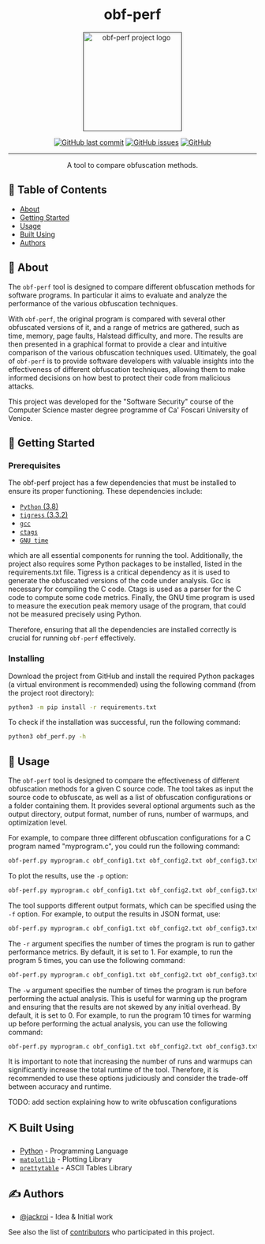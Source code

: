 <h1 align="center">obf-perf</h1>

<p align="center">
  <a href="" rel="noopener">
  <img height=200px src="https://i.imgur.com/td9cg4V.png" alt="obf-perf project logo"></a>
</p>

<div align="center">

  [![GitHub last commit](https://img.shields.io/github/last-commit/jackroi/obf-perf?style=for-the-badge)](https://github.com/jackroi/obf-perf/commits/master)
  [![GitHub issues](https://img.shields.io/github/issues/jackroi/obf-perf?style=for-the-badge)](https://github.com/jackroi/obf-perf/issues)
  [![GitHub](https://img.shields.io/github/license/jackroi/obf-perf?style=for-the-badge)](/LICENSE)

</div>

---

<p align="center">A tool to compare obfuscation methods.</p>

## 📝 Table of Contents
- [About](#about)
- [Getting Started](#getting_started)
- [Usage](#usage)
- [Built Using](#built_using)
- [Authors](#authors)

## 🧐 About <a name = "about"></a>

The `obf-perf` tool is designed to compare different obfuscation
methods for software programs. In particular it aims to evaluate
and analyze the performance of the various obfuscation techniques.

With `obf-perf`, the original program is compared with several other
obfuscated versions of it, and a range of metrics are gathered, such as
time, memory, page faults, Halstead difficulty, and more. The results are
then presented in a graphical format to provide a clear and intuitive
comparison of the various obfuscation techniques used. Ultimately,
the goal of `obf-perf` is to provide software developers with valuable
insights into the effectiveness of different obfuscation techniques,
allowing them to make informed decisions on how best to protect their
code from malicious attacks.

This project was developed for the "Software Security" course of the
Computer Science master degree programme of Ca' Foscari University of Venice.

## 🏁 Getting Started <a name = "getting_started"></a>

### Prerequisites
The obf-perf project has a few dependencies that must be installed to
ensure its proper functioning. These dependencies include:
- [`Python` (3.8)](https://www.python.org/)
- [`tigress` (3.3.2)](https://tigress.wtf/)
- [`gcc`](https://gcc.gnu.org/)
- [`ctags`](https://github.com/universal-ctags/ctags)
- [`GNU time`](https://www.gnu.org/software/time/)

which are all essential components for running the tool.
Additionally, the project also requires some Python packages to be
installed, listed in the requirements.txt file.
Tigress is a critical dependency as it is used to generate the
obfuscated versions of the code under analysis.
Gcc is necessary for compiling the C code.
Ctags is used as a parser for the C code to compute some code metrics.
Finally, the GNU time program is used to measure the execution
peak memory usage of the program, that could not be measured
precisely using Python.

Therefore, ensuring that all the dependencies are installed correctly
is crucial for running `obf-perf` effectively.

### Installing
Download the project from GitHub and install the required Python packages
(a virtual environment is recommended)
using the following command (from the project root directory):

```bash
python3 -m pip install -r requirements.txt
```

To check if the installation was successful, run the following command:

```bash
python3 obf_perf.py -h
```


## 🎈 Usage <a name="usage"></a>
The `obf-perf` tool is designed to compare the effectiveness of different
obfuscation methods for a given C source code.
The tool takes as input the source code to obfuscate, as well as
a list of obfuscation configurations or a folder containing them.
It provides several optional arguments such as the output directory,
output format, number of runs, number of warmups, and optimization level.

For example, to compare three different obfuscation configurations
for a C program named "myprogram.c", you could run the following command:

```bash
obf-perf.py myprogram.c obf_config1.txt obf_config2.txt obf_config3.txt
```

To plot the results, use the `-p` option:

```bash
obf-perf.py myprogram.c obf_config1.txt obf_config2.txt obf_config3.txt -p
```

The tool supports different output formats, which can be specified using
the `-f` option. For example, to output the results in JSON format, use:

```bash
obf-perf.py myprogram.c obf_config1.txt obf_config2.txt obf_config3.txt -f json
```

The `-r` argument specifies the number of times the program is run to
gather performance metrics. By default, it is set to 1. For example,
to run the program 5 times, you can use the following command:

```bash
obf-perf.py myprogram.c obf_config1.txt obf_config2.txt obf_config3.txt -r 5
```

The `-w` argument specifies the number of times the program is run
before performing the actual analysis. This is useful for warming up
the program and ensuring that the results are not skewed by any initial
overhead. By default, it is set to 0. For example, to run the program
10 times for warming up before performing the actual analysis, you can
use the following command:

```bash
obf-perf.py myprogram.c obf_config1.txt obf_config2.txt obf_config3.txt -w 10
```

It is important to note that increasing the number of runs and warmups
can significantly increase the total runtime of the tool. Therefore,
it is recommended to use these options judiciously and consider the
trade-off between accuracy and runtime.

TODO: add section explaining how to write obfuscation configurations

## ⛏️ Built Using <a name = "built_using"></a>
- [Python](https://www.python.org/) - Programming Language
- [`matplotlib`](https://matplotlib.org/) - Plotting Library
- [`prettytable`](https://github.com/jazzband/prettytable) - ASCII Tables Library

## ✍️ Authors <a name = "authors"></a>
- [@jackroi](https://github.com/jackroi) - Idea & Initial work

See also the list of
[contributors](https://github.com/jackroi/obf-perf/contributors) who
participated in this project.
